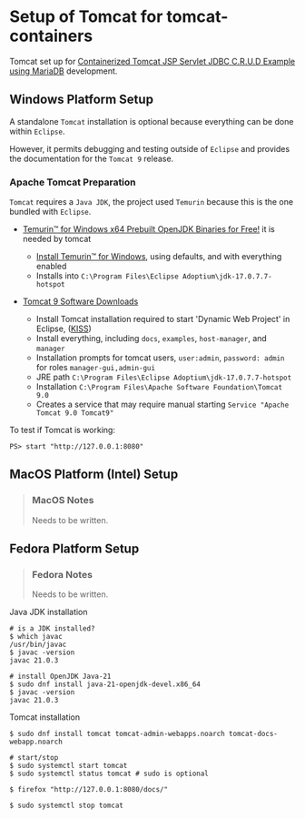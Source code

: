 # Setup of Tomcat for tomcat-containers

Tomcat set up for [Containerized Tomcat JSP Servlet JDBC C.R.U.D Example using MariaDB](https://www.codejava.net/coding/jsp-servlet-jdbc-mysql-create-read-update-delete-crud-example) development.

## Windows Platform Setup

A standalone `Tomcat` installation is optional because everything can be done within `Eclipse`.

However, it permits debugging and testing outside of `Eclipse` and provides the documentation for the `Tomcat 9` release.

### Apache Tomcat Preparation

`Tomcat` requires a `Java JDK`, the project used `Temurin` because this is the one bundled with `Eclipse`.

* [Temurin™ for Windows x64 Prebuilt OpenJDK Binaries for Free!](https://adoptium.net/) it is needed by tomcat
  * [Install Temurin™ for Windows](https://adoptium.net/), using defaults, and with everything enabled
  * Installs into `C:\Program Files\Eclipse Adoptium\jdk-17.0.7.7-hotspot`

* [Tomcat 9 Software Downloads](https://tomcat.apache.org/download-90.cgi)
  * Install Tomcat installation required to start 'Dynamic Web Project' in Eclipse, ([KISS](https://slang.net/meaning/kiss))
  * Install everything, including `docs`, `examples`, `host-manager`, and `manager`
  * Installation prompts for tomcat users, `user:admin`, `password: admin` for roles `manager-gui,admin-gui`
  * JRE path `C:\Program Files\Eclipse Adoptium\jdk-17.0.7.7-hotspot`
  * Installation `C:\Program Files\Apache Software Foundation\Tomcat 9.0`
  * Creates a service that may require manual starting `Service "Apache Tomcat 9.0 Tomcat9"`

To test if Tomcat is working:

```console
PS> start "http://127.0.0.1:8080"
```

## MacOS Platform (Intel) Setup

> ### MacOS Notes
>
> Needs to be written.

## Fedora Platform Setup

> ### Fedora Notes
>
> Needs to be written.
>
Java JDK installation

```console
# is a JDK installed?
$ which javac
/usr/bin/javac
$ javac -version
javac 21.0.3

# install OpenJDK Java-21
$ sudo dnf install java-21-openjdk-devel.x86_64
$ javac -version
javac 21.0.3
```

Tomcat installation

```console
$ sudo dnf install tomcat tomcat-admin-webapps.noarch tomcat-docs-webapp.noarch

# start/stop
$ sudo systemctl start tomcat
$ sudo systemctl status tomcat # sudo is optional

$ firefox "http://127.0.0.1:8080/docs/"

$ sudo systemctl stop tomcat
```
